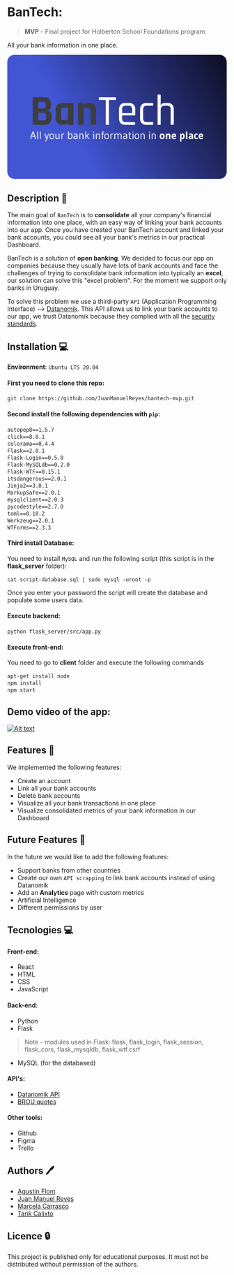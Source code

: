 # BanTech:

> **MVP** - Final project for Holberton School Foundations program.

All your bank information in one place.

![enter image description here](https://github.com/JuanManuelReyes/bantech-mvp/blob/main/flask_server/src/static/img/a.png?raw=true)

## Description 📑

The main goal of ``BanTech`` is to **consolidate** all your company's financial information into one place, with an easy way of linking your bank accounts into our app.
Once you have created your BanTech account and linked your bank accounts, you could see all your bank's metrics in our practical Dashboard.

BanTech is a solution of **open banking**. We decided to focus our app on companies because they usually have lots of bank accounts and face the challenges of trying to
consolidate bank information into typically an **excel**, our solution can solve this "excel problem". For the moment we support only banks in Uruguay.

To solve this problem we use a third-party ``API`` (Application Programming Interface) --> [Datanomik](https://www.datanomik.com/en/).
This API allows us to link your bank accounts to our app, we trust Datanomik because they complied with all the [security standards](https://docs.datanomik.com/docs/about-security).

## Installation 💻

**Environment**: ``Ubuntu LTS 20.04``

#### First you need to clone this repo:

```
git clone https://github.com/JuanManuelReyes/bantech-mvp.git
```

#### Second install the following dependencies with ``pip``:

```
autopep8==1.5.7
click==8.0.1
colorama==0.4.4
Flask==2.0.1
Flask-Login==0.5.0
Flask-MySQLdb==0.2.0
Flask-WTF==0.15.1
itsdangerous==2.0.1
Jinja2==3.0.1
MarkupSafe==2.0.1
mysqlclient==2.0.3
pycodestyle==2.7.0
toml==0.10.2
Werkzeug==2.0.1
WTForms==2.3.3
```

#### Third install Database:

You need to install ``MySQL`` and run the following script (this script is in the **flask_server** folder):

```
cat script-database.sql | sudo mysql -uroot -p
```
Once you enter your password the script will create the database and populate some users data.

#### Execute **backend**:

```
python flask_server/src/app.py
```

#### Execute **front-end**:

You need to go to **client** folder and execute the following commands

```
apt-get install node
npm install
npm start
```

## Demo video of the app:

[![Alt text](https://img.youtube.com/vi/OKHy-u2kb8M/0.jpg)](https://www.youtube.com/watch?v=OKHy-u2kb8M)

## Features 🥇

We implemented the following features:

* Create an account
* Link all your bank accounts
* Delete bank accounts
* Visualize all your bank transactions in one place
* Visualize consolidated metrics of your bank information in our Dashboard

## Future Features 🚀

In the future we would like to add the following features:

* Support banks from other countries
* Create our own ``API scrapping`` to link bank accounts instead of using Datanomik
* Add an **Analytics** page with custom metrics
* Artificial Intelligence
* Different permissions by user

## Tecnologies :computer:

#### Front-end:

* React
* HTML
* CSS
* JavaScript

#### Back-end:

* Python
* Flask
> Note - modules used in Flask: flask, flask_login, flask_session, flask_cors, flask_mysqldb, flask_wtf.csrf
* MySQL (for the databased)

#### API's:
* [Datanomik API](https://docs.datanomik.com/docs/overview-1)
* [BROU quotes](https://github.com/gmanriqueUy/cotizaciones-brou)

#### Other tools:

* Github
* Figma
* Trello

## Authors :pen:

* [Agustin Flom](https://www.linkedin.com/in/agustin-f/)
* [Juan Manuel Reyes](https://www.linkedin.com/in/juanma-reyess/)
* [Marcela Carrasco](https://www.linkedin.com/in/marcela-carrasco-piaggio-0796b333/)
* [Tarik Calixto](https://www.linkedin.com/in/tarik-calixto-964b52b5/)

## Licence :lock:

This project is published only for educational purposes. It must not be distributed without permission of the authors.
